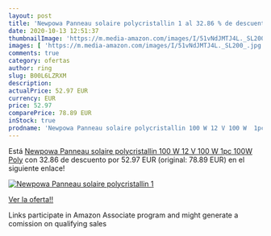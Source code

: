 ```yaml
---
layout: post
title: 'Newpowa Panneau solaire polycristallin 1 al 32.86 % de descuento'
date: 2020-10-13 12:51:37
thumbnailImage: 'https://m.media-amazon.com/images/I/51vNdJMTJ4L._SL200_.jpg'
images: [ 'https://m.media-amazon.com/images/I/51vNdJMTJ4L._SL200_.jpg' ]
comments: true
category: ofertas
author: ring
slug: B00L6LZRXM
description:
actualPrice: 52.97 EUR
currency: EUR
price: 52.97
comparePrice: 78.89 EUR
inStock: true
prodname: 'Newpowa Panneau solaire polycristallin 100 W 12 V 100 W  1pc 100W Poly'
---
```


Está [Newpowa Panneau solaire polycristallin 100 W 12 V 100 W  1pc 100W Poly](https://www.amazon.fr/dp/B00L6LZRXM/?tag=tolees0d-21) con 32.86 de descuento por 52.97 EUR (original: 78.89 EUR) en el siguiente enlace!

[![Newpowa Panneau solaire polycristallin 1](https://m.media-amazon.com/images/I/51vNdJMTJ4L._SL200_.jpg)](https://www.amazon.fr/dp/B00L6LZRXM/?tag=tolees0d-21)

[Ver la oferta!!](https://www.amazon.fr/dp/B00L6LZRXM/?tag=tolees0d-21)

Links participate in Amazon Associate program and might generate a comission on qualifying sales


